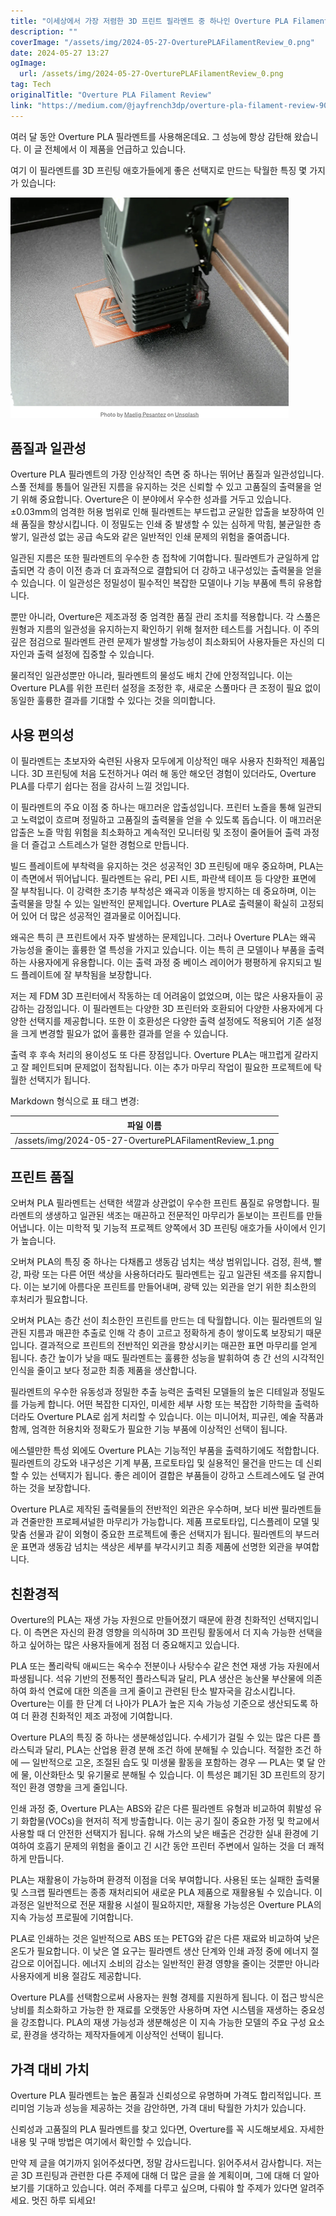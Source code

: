 ```yaml
---
title: "이세상에서 가장 저렴한 3D 프린트 필라멘트 중 하나인 Overture PLA Filament를 소개합니다"
description: ""
coverImage: "/assets/img/2024-05-27-OverturePLAFilamentReview_0.png"
date: 2024-05-27 13:27
ogImage: 
  url: /assets/img/2024-05-27-OverturePLAFilamentReview_0.png
tag: Tech
originalTitle: "Overture PLA Filament Review"
link: "https://medium.com/@jayfrench3dp/overture-pla-filament-review-90e694a41f71"
---
```



여러 달 동안 Overture PLA 필라멘트를 사용해온데요. 그 성능에 항상 감탄해 왔습니다. 이 글 전체에서 이 제품을 언급하고 있습니다.

여기 이 필라멘트를 3D 프린팅 애호가들에게 좋은 선택지로 만드는 탁월한 특징 몇 가지가 있습니다:

![Overture PLA Filament](/assets/img/2024-05-27-OverturePLAFilamentReview_0.png)

## 품질과 일관성

<div class="content-ad"></div>

Overture PLA 필라멘트의 가장 인상적인 측면 중 하나는 뛰어난 품질과 일관성입니다. 스풀 전체를 통틀어 일관된 지름을 유지하는 것은 신뢰할 수 있고 고품질의 출력물을 얻기 위해 중요합니다. Overture은 이 분야에서 우수한 성과를 거두고 있습니다. ±0.03mm의 엄격한 허용 범위로 인해 필라멘트는 부드럽고 균일한 압출을 보장하여 인쇄 품질을 향상시킵니다. 이 정밀도는 인쇄 중 발생할 수 있는 심하게 막힘, 불균일한 층 쌓기, 일관성 없는 공급 속도와 같은 일반적인 인쇄 문제의 위험을 줄여줍니다.

일관된 지름은 또한 필라멘트의 우수한 층 접착에 기여합니다. 필라멘트가 균일하게 압출되면 각 층이 이전 층과 더 효과적으로 결합되어 더 강하고 내구성있는 출력물을 얻을 수 있습니다. 이 일관성은 정밀성이 필수적인 복잡한 모델이나 기능 부품에 특히 유용합니다.

뿐만 아니라, Overture은 제조과정 중 엄격한 품질 관리 조치를 적용합니다. 각 스풀은 원형과 지름의 일관성을 유지하는지 확인하기 위해 철저한 테스트를 거칩니다. 이 주의 깊은 점검으로 필라멘트 관련 문제가 발생할 가능성이 최소화되어 사용자들은 자신의 디자인과 출력 설정에 집중할 수 있습니다.

물리적인 일관성뿐만 아니라, 필라멘트의 물성도 배치 간에 안정적입니다. 이는 Overture PLA를 위한 프린터 설정을 조정한 후, 새로운 스풀마다 큰 조정이 필요 없이 동일한 훌륭한 결과를 기대할 수 있다는 것을 의미합니다.

<div class="content-ad"></div>

## 사용 편의성

이 필라멘트는 초보자와 숙련된 사용자 모두에게 이상적인 매우 사용자 친화적인 제품입니다. 3D 프린팅에 처음 도전하거나 여러 해 동안 해오던 경험이 있더라도, Overture PLA를 다루기 쉽다는 점을 감사히 느낄 것입니다.

이 필라멘트의 주요 이점 중 하나는 매끄러운 압출성입니다. 프린터 노즐을 통해 일관되고 노력없이 흐르며 정밀하고 고품질의 출력물을 얻을 수 있도록 돕습니다. 이 매끄러운 압출은 노즐 막힘 위험을 최소화하고 계속적인 모니터링 및 조정이 줄어들어 출력 과정을 더 즐겁고 스트레스가 덜한 경험으로 만듭니다.

빌드 플레이트에 부착력을 유지하는 것은 성공적인 3D 프린팅에 매우 중요하며, PLA는 이 측면에서 뛰어납니다. 필라멘트는 유리, PEI 시트, 파란색 테이프 등 다양한 표면에 잘 부착됩니다. 이 강력한 초기층 부착성은 왜곡과 이동을 방지하는 데 중요하며, 이는 출력물을 망칠 수 있는 일반적인 문제입니다. Overture PLA로 출력물이 확실히 고정되어 있어 더 많은 성공적인 결과물로 이어집니다.

<div class="content-ad"></div>

왜곡은 특히 큰 프린트에서 자주 발생하는 문제입니다. 그러나 Overture PLA는 왜곡 가능성을 줄이는 훌륭한 열 특성을 가지고 있습니다. 이는 특히 큰 모델이나 부품을 출력하는 사용자에게 유용합니다. 이는 출력 과정 중 베이스 레이어가 평평하게 유지되고 빌드 플레이트에 잘 부착됨을 보장합니다.

저는 제 FDM 3D 프린터에서 작동하는 데 어려움이 없었으며, 이는 많은 사용자들이 공감하는 감정입니다. 이 필라멘트는 다양한 3D 프린터와 호환되어 다양한 사용자에게 다양한 선택지를 제공합니다. 또한 이 호환성은 다양한 출력 설정에도 적용되어 기존 설정을 크게 변경할 필요가 없어 훌륭한 결과를 얻을 수 있습니다.

출력 후 후속 처리의 용이성도 또 다른 장점입니다. Overture PLA는 매끄럽게 갈라지고 잘 페인트되며 문제없이 접착됩니다. 이는 추가 마무리 작업이 필요한 프로젝트에 탁월한 선택지가 됩니다.

Markdown 형식으로 표 태그 변경:

| 파일 이름                                        | 
|------------------------------------------| 
| /assets/img/2024-05-27-OverturePLAFilamentReview_1.png |

<div class="content-ad"></div>

## 프린트 품질

오버쳐 PLA 필라멘트는 선택한 색깔과 상관없이 우수한 프린트 품질로 유명합니다. 필라멘트의 생생하고 일관된 색조는 매끈하고 전문적인 마무리가 돋보이는 프린트를 만들어냅니다. 이는 미학적 및 기능적 프로젝트 양쪽에서 3D 프린팅 애호가들 사이에서 인기가 높습니다.

오버쳐 PLA의 특징 중 하나는 다채롭고 생동감 넘치는 색상 범위입니다. 검정, 흰색, 빨강, 파랑 또는 다른 어떤 색상을 사용하더라도 필라멘트는 깊고 일관된 색조를 유지합니다. 이는 보기에 아름다운 프린트를 만들어내며, 광택 있는 외관을 얻기 위한 최소한의 후처리가 필요합니다.

오버쳐 PLA는 층간 선이 최소한인 프린트를 만드는 데 탁월합니다. 이는 필라멘트의 일관된 지름과 매끈한 추출로 인해 각 층이 고르고 정확하게 층이 쌓이도록 보장되기 때문입니다. 결과적으로 프린트의 전반적인 외관을 향상시키는 매끈한 표면 마무리를 얻게 됩니다. 층간 높이가 낮을 때도 필라멘트는 훌륭한 성능을 발휘하여 층 간 선의 시각적인 인식을 줄이고 보다 정교한 최종 제품을 생산합니다.

<div class="content-ad"></div>

필라멘트의 우수한 유동성과 정밀한 추출 능력은 출력된 모델들의 높은 디테일과 정밀도를 가능케 합니다. 어떤 복잡한 디자인, 미세한 세부 사항 또는 복잡한 기하학을 출력하더라도 Overture PLA로 쉽게 처리할 수 있습니다. 이는 미니어처, 피규린, 예술 작품과 함께, 엄격한 허용치와 정확도가 필요한 기능 부품에 이상적인 선택이 됩니다.

에스텔만한 특성 외에도 Overture PLA는 기능적인 부품을 출력하기에도 적합합니다. 필라멘트의 강도와 내구성은 기계 부품, 프로토타입 및 실용적인 물건을 만드는 데 신뢰할 수 있는 선택지가 됩니다. 좋은 레이어 결합은 부품들이 강하고 스트레스에도 덜 관여하는 것을 보장합니다.

Overture PLA로 제작된 출력물들의 전반적인 외관은 우수하며, 보다 비싼 필라멘트들과 견줄만한 프로페셔널한 마무리가 가능합니다. 제품 프로토타입, 디스플레이 모델 및 맞춤 선물과 같이 외형이 중요한 프로젝트에 좋은 선택지가 됩니다. 필라멘트의 부드러운 표면과 생동감 넘치는 색상은 세부를 부각시키고 최종 제품에 선명한 외관을 부여합니다.

## 친환경적

<div class="content-ad"></div>

Overture의 PLA는 재생 가능 자원으로 만들어졌기 때문에 환경 친화적인 선택지입니다. 이 측면은 자신의 환경 영향을 의식하며 3D 프린팅 활동에서 더 지속 가능한 선택을 하고 싶어하는 많은 사용자들에게 점점 더 중요해지고 있습니다.

PLA 또는 폴리락틱 애씨드는 옥수수 전분이나 사탕수수 같은 천연 재생 가능 자원에서 파생됩니다. 석유 기반의 전통적인 플라스틱과 달리, PLA 생산은 농산물 부산물에 의존하여 화석 연료에 대한 의존을 크게 줄이고 관련된 탄소 발자국을 감소시킵니다. Overture는 이를 한 단계 더 나아가 PLA가 높은 지속 가능성 기준으로 생산되도록 하여 더 환경 친화적인 제조 과정에 기여합니다.

Overture PLA의 특징 중 하나는 생분해성입니다. 수세기가 걸릴 수 있는 많은 다른 플라스틱과 달리, PLA는 산업용 환경 분해 조건 하에 분해될 수 있습니다. 적절한 조건 하에 — 일반적으로 고온, 조절된 습도 및 미생물 활동을 포함하는 경우 — PLA는 몇 달 안에 물, 이산화탄소 및 유기물로 분해될 수 있습니다. 이 특성은 폐기된 3D 프린트의 장기적인 환경 영향을 크게 줄입니다.

인쇄 과정 중, Overture PLA는 ABS와 같은 다른 필라멘트 유형과 비교하여 휘발성 유기 화합물(VOCs)을 현저히 적게 방출합니다. 이는 공기 질이 중요한 가정 및 학교에서 사용할 때 더 안전한 선택지가 됩니다. 유해 가스의 낮은 배출은 건강한 실내 환경에 기여하여 호흡기 문제의 위험을 줄이고 긴 시간 동안 프린터 주변에서 일하는 것을 더 쾌적하게 만듭니다.

<div class="content-ad"></div>

PLA는 재활용이 가능하며 환경적 이점을 더욱 부여합니다. 사용된 또는 실패한 출력물 및 스크랩 필라멘트는 종종 재처리되어 새로운 PLA 제품으로 재활용될 수 있습니다. 이 과정은 일반적으로 전문 재활용 시설이 필요하지만, 재활용 가능성은 Overture PLA의 지속 가능성 프로필에 기여합니다.

PLA로 인쇄하는 것은 일반적으로 ABS 또는 PETG와 같은 다른 재료와 비교하여 낮은 온도가 필요합니다. 이 낮은 열 요구는 필라멘트 생산 단계와 인쇄 과정 중에 에너지 절감으로 이어집니다. 에너지 소비의 감소는 일반적인 환경 영향을 줄이는 것뿐만 아니라 사용자에게 비용 절감도 제공합니다.

Overture PLA를 선택함으로써 사용자는 원형 경제를 지원하게 됩니다. 이 접근 방식은 낭비를 최소화하고 가능한 한 재료를 오랫동안 사용하며 자연 시스템을 재생하는 중요성을 강조합니다. PLA의 재생 가능성과 생분해성은 이 지속 가능한 모델의 주요 구성 요소로, 환경을 생각하는 제작자들에게 이상적인 선택이 됩니다.

## 가격 대비 가치

<div class="content-ad"></div>

Overture PLA 필라멘트는 높은 품질과 신뢰성으로 유명하며 가격도 합리적입니다. 프리미엄 기능과 성능을 제공하는 것을 감안하면, 가격 대비 탁월한 가치가 있습니다.

신뢰성과 고품질의 PLA 필라멘트를 찾고 있다면, Overture를 꼭 시도해보세요. 자세한 내용 및 구매 방법은 여기에서 확인할 수 있습니다.

만약 제 글을 여기까지 읽어주셨다면, 정말 감사드립니다. 읽어주셔서 감사합니다. 저는 곧 3D 프린팅과 관련한 다른 주제에 대해 더 많은 글을 쓸 계획이며, 그에 대해 더 알아보기를 기대하고 있습니다. 여러 주제를 다루고 싶으며, 다뤄야 할 주제가 있다면 알려주세요. 멋진 하루 되세요!